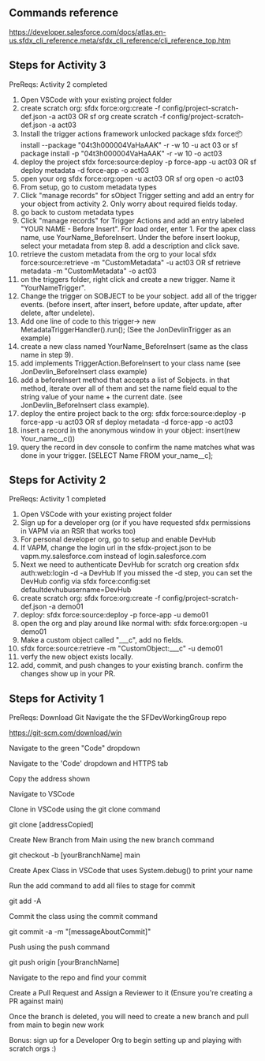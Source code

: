 ## Commands reference
https://developer.salesforce.com/docs/atlas.en-us.sfdx_cli_reference.meta/sfdx_cli_reference/cli_reference_top.htm

## Steps for Activity 3
PreReqs: Activity 2 completed

1. Open VSCode with your existing project folder
2. create scratch org: 
    sfdx force:org:create -f config/project-scratch-def.json -a act03
    OR
    sf org create scratch -f config/project-scratch-def.json -a act03
3. Install the trigger actions framework unlocked package
    sfdx force:package:install --package "04t3h000004VaHaAAK" -r -w 10 -u act 03
    or
    sf package install -p "04t3h000004VaHaAAK" -r -w 10 -o act03
4. deploy the project
    sfdx force:source:deploy -p force-app -u act03
    OR
    sf deploy metadata -d force-app -o act03
5. open your org
    sfdx force:org:open -u act03
    OR
    sf org open -o act03
6. From setup, go to custom metadata types
7. Click "manage records" for sObject Trigger setting and add an entry for your object from activity 2. Only worry about required fields today.
8. go back to custom metadata types
9. Click "manage records" for Trigger Actions and add an entry labeled "YOUR NAME - Before Insert". For load order, enter 1. For the apex class name, use YourName_BeforeInsert. Under the before insert lookup, select your metadata from step 8. add a description and click save.
10. retrieve the custom metadata from the org to your local
    sfdx force:source:retrieve -m "CustomMetadata" -u act03
    OR
    sf retrieve metadata -m "CustomMetadata" -o act03
11. on the triggers folder, right click and create a new trigger. Name it "YourNameTrigger". 
12. Change the trigger on SOBJECT to be your sobject. add all of the trigger events. (before insert, after insert, before update, after update, after delete, after undelete). 
13. Add one line of code to this trigger-> new MetadataTriggerHandler().run(); (See the JonDevlinTrigger as an example)
14. create a new class named YourName_BeforeInsert (same as the class name in step 9).
15. add implements TriggerAction.BeforeInsert to your class name (see JonDevlin_BeforeInsert class example)
15. add a beforeInsert method that accepts a list of Sobjects. in that method, iterate over all of them and set the name field equal to the string value of your name + the current date. (see JonDevlin_BeforeInsert class example).
16. deploy the entire project back to the org:
    sfdx force:source:deploy -p force-app -u act03
    OR
    sf deploy metadata -d force-app -o act03
17. insert a record in the anonymous window in your object: insert(new Your_name__c())
18. query the record in dev console to confirm the name matches what was done in your trigger. [SELECT Name FROM your_name__c];


## Steps for Activity 2
PreReqs: Activity 1 completed

1. Open VSCode with your existing project folder
2. Sign up for a developer org (or if you have requested sfdx permissions in VAPM via an RSR that works too)
3. For personal developer org, go to setup and enable DevHub
4. If VAPM, change the login url in the sfdx-project.json to be vapm.my.salesforce.com instead of login.salesforce.com
5. Next we need to authenticate DevHub for scratch org creation
   sfdx auth:web:login -d -a DevHub
   If you missed the -d step, you can set the DevHub config via sfdx force:config:set defaultdevhubusername=DevHub
6. create scratch org: sfdx force:org:create -f config/project-scratch-def.json -a demo01
7. deploy: sfdx force:source:deploy -p force-app -u demo01
8. open the org and play around like normal with: sfdx force:org:open -u demo01
9. Make a custom object called "<FirstName>_<LastName>__c", add no fields.
10. sfdx force:source:retrieve -m "CustomObject:<FirstName>_<LastName>__c" -u demo01
11. verfy the new object exists locally.
12. add, commit, and push changes to your existing branch. confirm the changes show up in your PR.


## Steps for Activity 1
PreReqs:
Download Git
Navigate the the SFDevWorkingGroup repo

https://git-scm.com/download/win

Navigate to the green "Code" dropdown


Navigate to the 'Code' dropdown and HTTPS tab

Copy the address shown

Navigate to VSCode

Clone in VSCode using the git clone command

git clone [addressCopied]


Create New Branch from Main using the new branch command

git checkout -b [yourBranchName] main


Create Apex Class in VSCode that uses System.debug() to print your name

Run the add command to add all files to stage for commit

git add -A

Commit the class using the commit command

git commit -a -m "[messageAboutCommit]"

Push using the push command

git push origin [yourBranchName]

Navigate to the repo and find your commit

Create a Pull Request and Assign a Reviewer to it (Ensure you're creating a PR against main)

Once the branch is deleted, you will need to create a new branch and pull from main to begin new work

Bonus: sign up for a Developer Org to begin setting up and playing with scratch orgs :)


